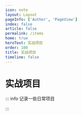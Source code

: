```yaml
---
icon: note
layout: Layout
pageInfo: ['Author', 'PageView']
index: false
article: false
permalink: /items
home: true
heroText: 实战项目
order: 100
title: 实战项目
timeline: false
---
```


# 实战项目

::: info 记录一些日常项目

:::

<VPCard
  title="实战项目"
  desc="总得做些什么吧                  "
  logo="https://message-stack.oss-cn-beijing.aliyuncs.com/images/b35558552f674caf852512153d21c7dc.png%7Etplv-0es2k971ck-image.webp"
  link="实战项目/环境搭建.html"
  background="rgba(259, 330, 150, 0.5)"
/>
<VPCard
  title="Elasticsearch分布式搜索引擎"
  desc="谁起的名啊，这么长              "
  logo="https://message-stack.oss-cn-beijing.aliyuncs.com/images/b35558552f674caf852512153d21c7dc.png%7Etplv-0es2k971ck-image.webp"
  link="Elasticsearch分布式搜索引擎/分布式搜索引擎.html"
  background="rgba(259, 330, 150, 0.5)"
/>
<VPCard
  title="Redis数据库"
  desc="你就问我快不快吧                "
  logo="https://message-stack.oss-cn-beijing.aliyuncs.com/images/b35558552f674caf852512153d21c7dc.png%7Etplv-0es2k971ck-image.webp"
  link="Redis数据库/基础篇.html"
  background="rgba(259, 330, 150, 0.5)"
/>
